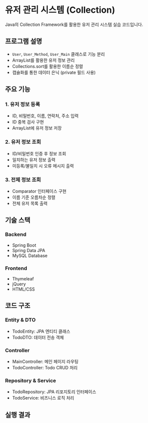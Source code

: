 # 유저 관리 시스템 (Collection)
Java의 Collection Framework를 활용한 유저 관리 시스템 실습 코드입니다.

## 프로그램 설명
- `User`, `User_Method`, `User_Main` 클래스로 기능 분리
- ArrayList를 활용한 유저 정보 관리
- Collections.sort를 활용한 이름순 정렬
- 캡슐화를 통한 데이터 은닉 (private 필드 사용)

## 주요 기능
### 1. 유저 정보 등록
- ID, 비밀번호, 이름, 연락처, 주소 입력
- ID 중복 검사 구현
- ArrayList에 유저 정보 저장

### 2. 유저 정보 조회
- ID/비밀번호 인증 후 정보 조회
- 일치하는 유저 정보 출력
- 미등록/불일치 시 오류 메시지 출력

### 3. 전체 정보 조회
- Comparator 인터페이스 구현
- 이름 기준 오름차순 정렬
- 전체 유저 목록 출력

## 기술 스택
### Backend
- Spring Boot
- Spring Data JPA
- MySQL Database

### Frontend
- Thymeleaf
- jQuery
- HTML/CSS

## 코드 구조
### Entity & DTO
- TodoEntity: JPA 엔티티 클래스
- TodoDTO: 데이터 전송 객체

### Controller
- MainController: 메인 페이지 라우팅
- TodoController: Todo CRUD 처리

### Repository & Service
- TodoRepository: JPA 리포지토리 인터페이스
- TodoService: 비즈니스 로직 처리

## 실행 결과
